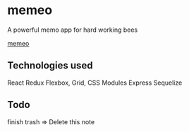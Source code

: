 # memeo

A powerful memo app for hard working bees

[memeo](https://mememo.herokuapp.com/)

## Technologies used

React
Redux
Flexbox, Grid, CSS Modules
Express
Sequelize

## Todo

finish trash => Delete this note
